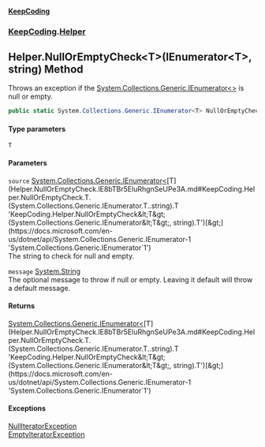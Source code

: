 #### [KeepCoding](index.md 'index')
### [KeepCoding](KeepCoding.md 'KeepCoding').[Helper](Helper.md 'KeepCoding.Helper')
## Helper.NullOrEmptyCheck&lt;T&gt;(IEnumerator&lt;T&gt;, string) Method
Throws an exception if the [System.Collections.Generic.IEnumerator&lt;&gt;](https://docs.microsoft.com/en-us/dotnet/api/System.Collections.Generic.IEnumerator-1 'System.Collections.Generic.IEnumerator`1') is null or empty.  
```csharp
public static System.Collections.Generic.IEnumerator<T> NullOrEmptyCheck<T>(this System.Collections.Generic.IEnumerator<T> source, string message=null);
```
#### Type parameters
<a name='KeepCoding.Helper.NullOrEmptyCheck.T.(System.Collections.Generic.IEnumerator.T..string).T'></a>
`T`  
  
#### Parameters
<a name='KeepCoding.Helper.NullOrEmptyCheck.T.(System.Collections.Generic.IEnumerator.T..string).source'></a>
`source` [System.Collections.Generic.IEnumerator&lt;](https://docs.microsoft.com/en-us/dotnet/api/System.Collections.Generic.IEnumerator-1 'System.Collections.Generic.IEnumerator`1')[T](Helper.NullOrEmptyCheck.lE8bTBr5EluRhgnSeUPe3A.md#KeepCoding.Helper.NullOrEmptyCheck.T.(System.Collections.Generic.IEnumerator.T..string).T 'KeepCoding.Helper.NullOrEmptyCheck&lt;T&gt;(System.Collections.Generic.IEnumerator&lt;T&gt;, string).T')[&gt;](https://docs.microsoft.com/en-us/dotnet/api/System.Collections.Generic.IEnumerator-1 'System.Collections.Generic.IEnumerator`1')  
The string to check for null and empty.
  
<a name='KeepCoding.Helper.NullOrEmptyCheck.T.(System.Collections.Generic.IEnumerator.T..string).message'></a>
`message` [System.String](https://docs.microsoft.com/en-us/dotnet/api/System.String 'System.String')  
The optional message to throw if null or empty. Leaving it default will throw a default message.
  
#### Returns
[System.Collections.Generic.IEnumerator&lt;](https://docs.microsoft.com/en-us/dotnet/api/System.Collections.Generic.IEnumerator-1 'System.Collections.Generic.IEnumerator`1')[T](Helper.NullOrEmptyCheck.lE8bTBr5EluRhgnSeUPe3A.md#KeepCoding.Helper.NullOrEmptyCheck.T.(System.Collections.Generic.IEnumerator.T..string).T 'KeepCoding.Helper.NullOrEmptyCheck&lt;T&gt;(System.Collections.Generic.IEnumerator&lt;T&gt;, string).T')[&gt;](https://docs.microsoft.com/en-us/dotnet/api/System.Collections.Generic.IEnumerator-1 'System.Collections.Generic.IEnumerator`1')  
#### Exceptions
[NullIteratorException](NullIteratorException.md 'KeepCoding.Internal.NullIteratorException')  
[EmptyIteratorException](EmptyIteratorException.md 'KeepCoding.Internal.EmptyIteratorException')  
